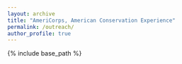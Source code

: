 ```yaml
---
layout: archive
title: "AmeriCorps, American Conservation Experience"
permalink: /outreach/
author_profile: true
---
```


{% include base_path %}
